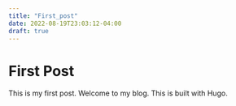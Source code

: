 ```yaml
---
title: "First_post"
date: 2022-08-19T23:03:12-04:00
draft: true
---
```


# First Post

This is my first post.
Welcome to my blog.
This is built with Hugo.

